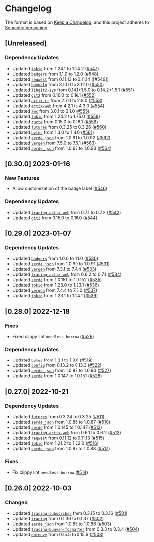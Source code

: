 # Changelog

The format is based on [Keep a Changelog](https://keepachangelog.com/en/1.0.0/),
and this project adheres to [Semantic Versioning](https://semver.org/spec/v2.0.0.html).

## [Unreleased]

### Dependency Updates

* Updated [`tokio`](https://github.com/tokio-rs/tokio) from 1.24.1 to 1.24.2 ([#547])
* Updated [`badgers`](https://github.com/vbrandl/badgers) from 1.1.0 to 1.2.0 ([#548])
* Updated [`reqwest`](https://github.com/seanmonstar/reqwest) from 0.11.13 to 0.11.14 ([#549])
* Updated [`bumpalo`](https://github.com/fitzgen/bumpalo) from 3.10.0 to 3.12.0 ([#550])
* Updated [`libgit2-sys`](https://github.com/rust-lang/git2-rs) from 0.14.1+1.5.0 to 0.14.2+1.5.1 ([#551])
* Updated [`git2`](https://github.com/rust-lang/git2-rs) from 0.16.0 to 0.16.1 ([#552])
* Updated [`actix-rt`](https://github.com/actix/actix-net) from 2.7.0 to 2.8.0 ([#553])
* Updated [`actix-web`](https://github.com/actix/actix-web) from 4.2.1 to 4.3.0 ([#554])
* Updated [`awc`](https://github.com/actix/actix-web) from 3.0.1 to 3.1.0 ([#555])
* Updated [`tokio`](https://github.com/tokio-rs/tokio) from 1.24.2 to 1.25.0 ([#558])
* Updated [`ructe`](https://github.com/kaj/ructe) from 0.15.0 to 0.16.1 ([#559])
* Updated [`futures`](https://github.com/rust-lang/futures-rs) from 0.3.25 to 0.3.26 ([#560])
* Updated [`bytes`](https://github.com/tokio-rs/bytes) from 1.3.0 to 1.4.0 ([#561])
* Updated [`serde_json`](https://github.com/serde-rs/json) from 1.0.91 to 1.0.92 ([#562])
* Updated [`vergen`](https://github.com/rustyhorde/vergen) from 7.5.0 to 7.5.1 ([#563])
* Updated [`serde_json`](https://github.com/serde-rs/json) from 1.0.92 to 1.0.93 ([#564])

[#547]: https://github.com/vbrandl/hoc/pull/547
[#548]: https://github.com/vbrandl/hoc/pull/548
[#550]: https://github.com/vbrandl/hoc/pull/550
[#551]: https://github.com/vbrandl/hoc/pull/551
[#552]: https://github.com/vbrandl/hoc/pull/552
[#553]: https://github.com/vbrandl/hoc/pull/553
[#554]: https://github.com/vbrandl/hoc/pull/554
[#555]: https://github.com/vbrandl/hoc/pull/555
[#558]: https://github.com/vbrandl/hoc/pull/558
[#559]: https://github.com/vbrandl/hoc/pull/559
[#560]: https://github.com/vbrandl/hoc/pull/560
[#561]: https://github.com/vbrandl/hoc/pull/561
[#562]: https://github.com/vbrandl/hoc/pull/562
[#563]: https://github.com/vbrandl/hoc/pull/563
[#564]: https://github.com/vbrandl/hoc/pull/564


## [0.30.0] 2023-01-16

### New Features

* Allow customization of the badge label ([#546])

### Dependency Updates

* Updated [`tracing-actix-web`](https://github.com/LukeMathWalker/tracing-actix-web) from 0.7.1 to 0.7.2 ([#542])
* Updated [`git2`](https://github.com/rust-lang/git2-rs) from 0.15.0 to 0.16.0 ([#544])


[#542]: https://github.com/vbrandl/hoc/pull/542
[#544]: https://github.com/vbrandl/hoc/pull/544
[#546]: https://github.com/vbrandl/hoc/pull/546

## [0.29.0] 2023-01-07

### Dependency Updates

* Updated [`badgers`](https://github.com/vbrandl/badgers) from 1.0.0 to 1.1.0 ([#530])
* Updated [`serde_json`](https://github.com/serde-rs/json) from 1.0.90 to 1.0.91 ([#531])
* Updated [`vergen`](https://github.com/rustyhorde/vergen) from 7.3.1 to 7.4.4 ([#533])
* Updated [`tracing-actix-web`](https://github.com/LukeMathWalker/tracing-actix-web) from 0.6.2 to 0.7.1 ([#534])
* Updated [`serde`](https://github.com/serde-rs/serde) from 1.0.151 to 1.0.152 ([#535])
* Updated [`tokio`](https://github.com/tokio-rs/tokio) from 1.23.0 to 1.23.1 ([#536])
* Updated [`vergen`](https://github.com/rustyhorde/vergen) from 7.4.4 to 7.5.0 ([#537])
* Updated [`tokio`](https://github.com/tokio-rs/tokio) from 1.23.1 to 1.24.1 ([#539])

[#530]: https://github.com/vbrandl/hoc/pull/530
[#531]: https://github.com/vbrandl/hoc/pull/531
[#533]: https://github.com/vbrandl/hoc/pull/533
[#534]: https://github.com/vbrandl/hoc/pull/534
[#535]: https://github.com/vbrandl/hoc/pull/535
[#536]: https://github.com/vbrandl/hoc/pull/536
[#537]: https://github.com/vbrandl/hoc/pull/537
[#539]: https://github.com/vbrandl/hoc/pull/539

## [0.28.0] 2022-12-18

### Fixes

* Fixed clippy lint `needless_borrow` ([#526])

### Dependency Updates

* Updated [`bytes`](https://github.com/tokio-rs/bytes) from 1.2.1 to 1.3.0 ([#519])
* Updated [`config`](https://github.com/mehcode/config-rs) from 0.13.2 to 0.13.3 ([#522])
* Updated [`serde_json`](https://github.com/serde-rs/json) from 1.0.88 to 1.0.90 ([#527])
* Updated [`serde`](https://github.com/serde-rs/serde) from 1.0.147 to 1.0.151 ([#528])

[#519]: https://github.com/vbrandl/hoc/pull/519
[#522]: https://github.com/vbrandl/hoc/pull/522
[#526]: https://github.com/vbrandl/hoc/pull/526
[#527]: https://github.com/vbrandl/hoc/pull/527
[#528]: https://github.com/vbrandl/hoc/pull/528

## [0.27.0] 2022-10-21

### Dependency Updates

* Updated [`futures`](https://github.com/rust-lang/futures-rs) from 0.3.24 to 0.3.25 ([#511])
* Updated [`serde_json`](https://github.com/serde-rs/json) from 1.0.86 to 1.0.87 ([#510])
* Updated [`serde`](https://github.com/serde-rs/serde) from 1.0.145 to 1.0.147 ([#512])
* Updated [`tracing-actix-web`](https://github.com/LukeMathWalker/tracing-actix-web) from 0.6.1 to 0.6.2 ([#513])
* Updated [`reqwest`](https://github.com/seanmonstar/reqwest) from 0.11.12 to 0.11.13 ([#515])
* Updated [`tokio`](https://github.com/tokio-rs/tokio) from 1.21.2 to 1.22.0 ([#516])
* Updated [`serde_json`](https://github.com/serde-rs/json) from 1.0.87 to 1.0.88 ([#517])


### Fixes

* Fix clippy lint `needless-borrow` ([#514])

[#511]: https://github.com/vbrandl/hoc/pull/511
[#510]: https://github.com/vbrandl/hoc/pull/510
[#512]: https://github.com/vbrandl/hoc/pull/512
[#513]: https://github.com/vbrandl/hoc/pull/513
[#514]: https://github.com/vbrandl/hoc/pull/514
[#515]: https://github.com/vbrandl/hoc/pull/515
[#516]: https://github.com/vbrandl/hoc/pull/516
[#517]: https://github.com/vbrandl/hoc/pull/517


## [0.26.0] 2022-10-03

### Changed

* Updated [`tracing-subscriber`](https://github.com/tokio-rs/tracing) from 0.3.15 to 0.3.16 ([#501])
* Updated [`tracing`](https://github.com/tokio-rs/tracing) from 0.1.36 to 0.1.37 ([#502])
* Updated [`serde_json`](https://github.com/serde-rs/json) from 1.0.85 to 1.0.86 ([#503])
* Updated [`tracing-bunyan-formatter`](https://github.com/LukeMathWalker/tracing-bunyan-formatter) from 0.3.3 to 0.3.4 ([#504])
* Updated [`dotenvy`](https://github.com/allan2/dotenvy) from 0.15.5 to 0.15.6 ([#508])

[#501]: https://github.com/vbrandl/hoc/pull/501
[#502]: https://github.com/vbrandl/hoc/pull/502
[#503]: https://github.com/vbrandl/hoc/pull/503
[#504]: https://github.com/vbrandl/hoc/pull/504
[#508]: https://github.com/vbrandl/hoc/pull/508
